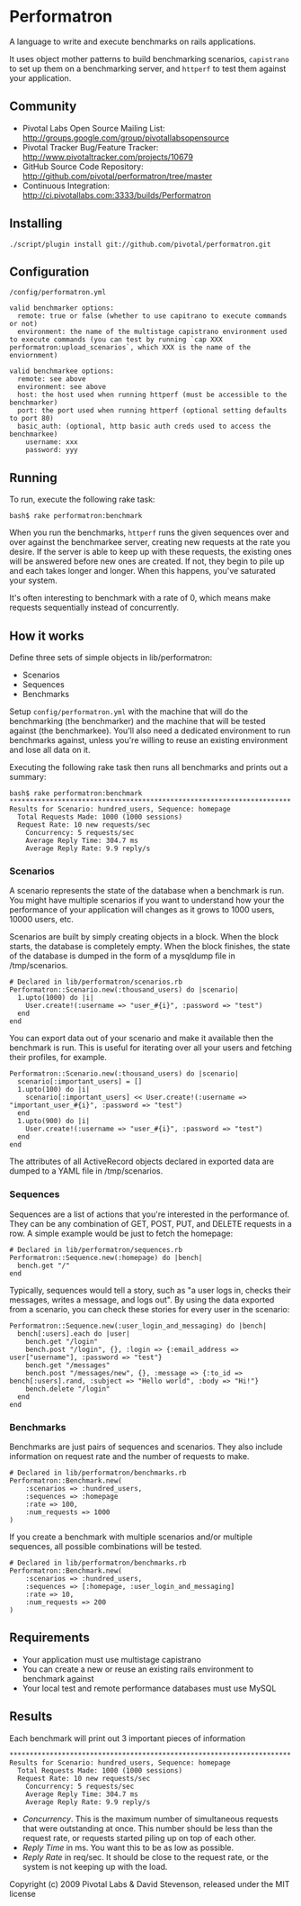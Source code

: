 Performatron
==================
A language to write and execute benchmarks on rails applications.

It uses object mother patterns to build benchmarking scenarios,
`capistrano` to set up them on a benchmarking server, and `httperf` to test them against your application.

Community
---------
 * Pivotal Labs Open Source Mailing List: http://groups.google.com/group/pivotallabsopensource
 * Pivotal Tracker Bug/Feature Tracker: http://www.pivotaltracker.com/projects/10679
 * GitHub Source Code Repository: http://github.com/pivotal/performatron/tree/master
 * Continuous Integration: http://ci.pivotallabs.com:3333/builds/Performatron

Installing
----------
    ./script/plugin install git://github.com/pivotal/performatron.git

Configuration
-------------
`/config/performatron.yml`

    valid benchmarker options:
      remote: true or false (whether to use capitrano to execute commands or not)
      environment: the name of the multistage capistrano environment used to execute commands (you can test by running `cap XXX performatron:upload_scenarios`, which XXX is the name of the enviornment)

    valid benchmarkee options:
      remote: see above
      environment: see above
      host: the host used when running httperf (must be accessible to the benchmarker)
      port: the port used when running httperf (optional setting defaults to port 80)
      basic_auth: (optional, http basic auth creds used to access the benchmarkee)
        username: xxx
        password: yyy

Running
-------
To run, execute the following rake task:

    bash$ rake performatron:benchmark

When you run the benchmarks, `httperf` runs the given sequences over and over against the benchmarkee server, creating new requests at the rate you desire.
If the server is able to keep up with these requests, the existing ones will be answered before new ones are created.  If not, they begin to pile up and each
takes longer and longer.  When this happens, you've saturated your system.

It's often interesting to benchmark with a rate of 0, which means make requests sequentially instead of concurrently.

How it works
------------

Define three sets of simple objects in lib/performatron:

 * Scenarios
 * Sequences
 * Benchmarks

Setup `config/performatron.yml` with the machine that will do the benchmarking (the benchmarker) and the machine that will
be tested against (the benchmarkee).  You'll also need a dedicated environment to run benchmarks against, unless you're
willing to reuse an existing environment and lose all data on it.

Executing the following rake task then runs all benchmarks and prints out a summary:

    bash$ rake performatron:benchmark
    **********************************************************************
    Results for Scenario: hundred_users, Sequence: homepage
      Total Requests Made: 1000 (1000 sessions)
      Request Rate: 10 new requests/sec
        Concurrency: 5 requests/sec
        Average Reply Time: 304.7 ms
        Average Reply Rate: 9.9 reply/s


### Scenarios
A scenario represents the state of the database when a benchmark is run.  You might have multiple scenarios if you want
to understand how your the performance of your application will changes as it grows to 1000 users, 10000 users, etc.

Scenarios are built by simply creating objects in a block.  When the block starts, the database is completely empty.
When the block finishes, the state of the database is dumped in the form of a mysqldump file in /tmp/scenarios.

    # Declared in lib/performatron/scenarios.rb
    Performatron::Scenario.new(:thousand_users) do |scenario|
      1.upto(1000) do |i|
        User.create!(:username => "user_#{i}", :password => "test")
      end
    end

You can export data out of your scenario and make it available then the benchmark is run.  This is useful for iterating
over all your users and fetching their profiles, for example.

    Performatron::Scenario.new(:thousand_users) do |scenario|
      scenario[:important_users] = []
      1.upto(100) do |i|
        scenario[:important_users] << User.create!(:username => "important_user_#{i}", :password => "test")
      end
      1.upto(900) do |i|
        User.create!(:username => "user_#{i}", :password => "test")
      end
    end

The attributes of all ActiveRecord objects declared in exported data are dumped to a YAML file in /tmp/scenarios.

### Sequences
Sequences are a list of actions that you're interested in the performance of.  They can be any combination of GET, POST,
PUT, and DELETE requests in a row.  A simple example would be just to fetch the homepage:

    # Declared in lib/performatron/sequences.rb
    Performatron::Sequence.new(:homepage) do |bench|
      bench.get "/"
    end

Typically, sequences would tell a story, such as "a user logs in, checks their messages,
writes a message, and logs out".  By using the data exported from a scenario, you can check these stories for every
user in the scenario:

    Performatron::Sequence.new(:user_login_and_messaging) do |bench|
      bench[:users].each do |user|
        bench.get "/login"
        bench.post "/login", {}, :login => {:email_address => user["username"], :password => "test"}
        bench.get "/messages"
        bench.post "/messages/new", {}, :message => {:to_id => bench[:users].rand, :subject => "Hello world", :body => "Hi!"}
        bench.delete "/login"
      end
    end

### Benchmarks

Benchmarks are just pairs of sequences and scenarios.  They also include information on request rate and the number
of requests to make.

    # Declared in lib/performatron/benchmarks.rb
    Performatron::Benchmark.new(
        :scenarios => :hundred_users,
        :sequences => :homepage
        :rate => 100,
        :num_requests => 1000
    )

If you create a benchmark with multiple scenarios and/or multiple sequences, all possible combinations
will be tested.

    # Declared in lib/performatron/benchmarks.rb
    Performatron::Benchmark.new(
        :scenarios => :hundred_users,
        :sequences => [:homepage, :user_login_and_messaging]
        :rate => 10,
        :num_requests => 200
    )


Requirements
------------

 * Your application must use multistage capistrano
 * You can create a new or reuse an existing rails environment to benchmark against
 * Your local test and remote performance databases must use MySQL

Results
-------

Each benchmark will print out 3 important pieces of information

    **********************************************************************
    Results for Scenario: hundred_users, Sequence: homepage
      Total Requests Made: 1000 (1000 sessions)
      Request Rate: 10 new requests/sec
        Concurrency: 5 requests/sec
        Average Reply Time: 304.7 ms
        Average Reply Rate: 9.9 reply/s

* *Concurrency*.  This is the maximum number of simultaneous requests that were outstanding at once.  This number should be less than the request rate, or requests started piling up on top of each other.
* *Reply Time* in ms.  You want this to be as low as possible.
* *Reply Rate* in req/sec. It should be close to the request rate, or the system is not keeping up with the load.

Copyright (c) 2009 Pivotal Labs & David Stevenson, released under the MIT license

